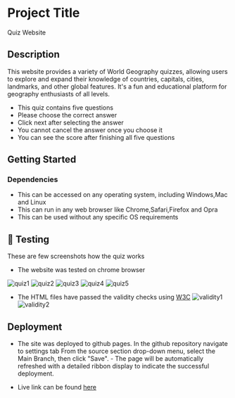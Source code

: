 # Project Title

Quiz Website

## Description

This website provides a variety of World Geography quizzes, allowing users to explore and expand their knowledge of countries, capitals, cities, landmarks, and other global features. It's a fun and educational platform for geography enthusiasts of all levels.

- This quiz contains five questions
- Please choose the correct answer
- Click next after selecting the answer
- You cannot cancel the answer once you choose it
- You can see the score after finishing all five questions

## Getting Started

### Dependencies

- This can be accessed on any operating system, including Windows,Mac and Linux
- This can run in any web browser like Chrome,Safari,Firefox and Opra
- This can be used without any specific OS requirements

## 📸 Testing

These are few screenshots how the quiz works

- The website was tested on chrome browser

![quiz1](./images/Screenshot%202024-08-20%20at%2011.54.51 PM.png)
![quiz2](./images/Screenshot%202024-08-20%20at%2011.54.59 PM.png)
![quiz3](./images/Screenshot%202024-08-20%20at%2011.55.08 PM.png)
![quiz4](./images/Screenshot%202024-08-20%20at%2011.55.18 PM.png)
![quiz5](./images/Screenshot%202024-08-20%20at%2011.55.31 PM.png)

- The HTML files have passed the validity checks using [W3C](https://validator.w3.org/)
  ![validity1](./images/Screenshot%202024-09-07%20at%2012.28.11 AM.png)
  ![validity2](./images/Screenshot%202024-09-07%20at%2012.28.25 AM.png)

## Deployment

- The site was deployed to github pages. In the github repository navigate to settings tab From the source section drop-down menu, select the Main Branch, then click "Save". - The page will be automatically refreshed with a detailed ribbon display to indicate the successful deployment.

- Live link can be found [here](https://sai02-creator.github.io/Project-2-/)
